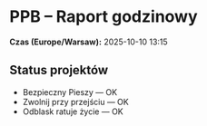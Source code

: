 # PPB – Raport godzinowy
**Czas (Europe/Warsaw):** 2025-10-10 13:15

## Status projektów
- Bezpieczny Pieszy — OK
- Zwolnij przy przejściu — OK
- Odblask ratuje życie — OK

